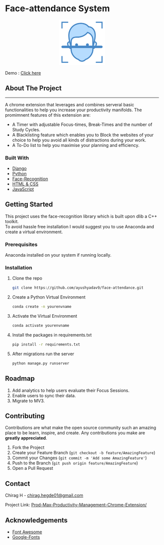 # Face-attendance System

<p align="center">
  <a href="https://face-attendance935.herokuapp.com/">
    <img src="./images/main.png" alt="Logo" width="150">
  </a>
</p>

Demo : [Click here](https://face-attendance935.herokuapp.com/)



<!-- ABOUT THE PROJECT -->
## About The Project
-----------------------------------
A chrome extension that leverages and combines serveral basic functionalities to help you increase your productivity manifolds. 
The promimnent features of this extension are:
* A Timer with adjustable Focus-times, Break-Times and the number of Study Cycles.
* A Blacklisting feature which enables you to Block the websites of your choice to help you avoid all kinds of distractions during your work.
* A To-Do list to help you maximise your planning and efficiency.



### Built With

* [Django](https://www.djangoproject.com/)
* [Python](https://www.python.org/)
* [Face-Recognition](https://github.com/ageitgey/face_recognition)
* [HTML & CSS]()
* [JavaScript](https://www.javascript.com/)

<!-- GETTING STARTED -->
## Getting Started

This project uses the face-recognition library which is built upon dlib a C++ toolkit.<br>
To avoid hassle free installation I would suggest you to use Anaconda and create a virtual environment.

### Prerequisites
Anaconda installed on your system if running locally.
### Installation

1. Clone the repo
   ```sh
   git clone https://github.com/ayushyadav9/face-attendance.git
   ```

2. Create a Python Virtual Environment
   ```sh
   conda create -n yourenvname
   ```
3. Activate the Virtual Environment
   ```sh
   conda activate yourenvname
   ```
4. Install the packages in requirements.txt
   ```sh
   pip install -r requirements.txt
   ```
5. After migrations run the server
   ```sh
   python manage.py runserver
   ```

<!-- ROADMAP -->
## Roadmap
1) Add analytics to help users evaluate their Focus Sessions.
2) Enable users to sync their data.
3) Migrate to MV3.


<!-- CONTRIBUTING -->
## Contributing

Contributions are what make the open source community such an amazing place to be learn, inspire, and create. Any contributions you make are **greatly appreciated**.

1. Fork the Project
2. Create your Feature Branch (`git checkout -b feature/AmazingFeature`)
3. Commit your Changes (`git commit -m 'Add some AmazingFeature'`)
4. Push to the Branch (`git push origin feature/AmazingFeature`)
5. Open a Pull Request

<!-- CONTACT -->
## Contact

Chirag H - chirag.hegde01@gmail.com

Project Link: [Prod-Max-Productivity-Management-Chrome-Extension/](https://github.com/soul0101/Prod-Max-Productivity-Management-Chrome-Extension/)



<!-- ACKNOWLEDGEMENTS -->
## Acknowledgements

* [Font Awesome](https://fontawesome.com)
* [Google-Fonts](https://fonts.google.com)